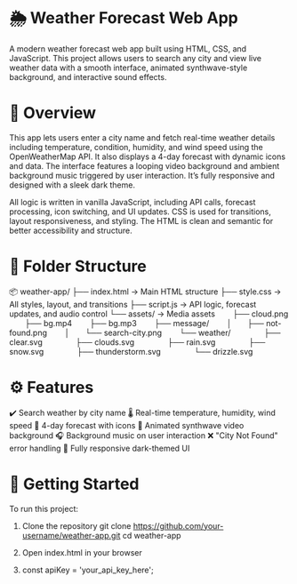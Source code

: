 # 🌦️ Weather Forecast Web App
A modern weather forecast web app built using HTML, CSS, and JavaScript. This project allows users to search any city and view live weather data with a smooth interface, animated synthwave-style background, and interactive sound effects.

# 📝 Overview
This app lets users enter a city name and fetch real-time weather details including temperature, condition, humidity, and wind speed using the OpenWeatherMap API. It also displays a 4-day forecast with dynamic icons and data. The interface features a looping video background and ambient background music triggered by user interaction. It’s fully responsive and designed with a sleek dark theme.

All logic is written in vanilla JavaScript, including API calls, forecast processing, icon switching, and UI updates. CSS is used for transitions, layout responsiveness, and styling. The HTML is clean and semantic for better accessibility and structure.

# 📁 Folder Structure
📦 weather-app/
├── index.html → Main HTML structure
├── style.css → All styles, layout, and transitions
├── script.js → API logic, forecast updates, and audio control
└── assets/ → Media assets
  ├── cloud.png
  ├── bg.mp4
  ├── bg.mp3
  ├── message/
  │  ├── not-found.png
  │  └── search-city.png
  └── weather/
    ├── clear.svg
    ├── clouds.svg
    ├── rain.svg
    ├── snow.svg
    ├── thunderstorm.svg
    └── drizzle.svg

# ⚙️ Features
✔️ Search weather by city name
🌡️ Real-time temperature, humidity, wind speed
📆 4-day forecast with icons
🎥 Animated synthwave video background
🎧 Background music on user interaction
❌ "City Not Found" error handling
📱 Fully responsive dark-themed UI

# 🚀 Getting Started
To run this project:

1. Clone the repository
git clone https://github.com/your-username/weather-app.git
cd weather-app

2. Open index.html in your browser

3. const apiKey = 'your_api_key_here';

